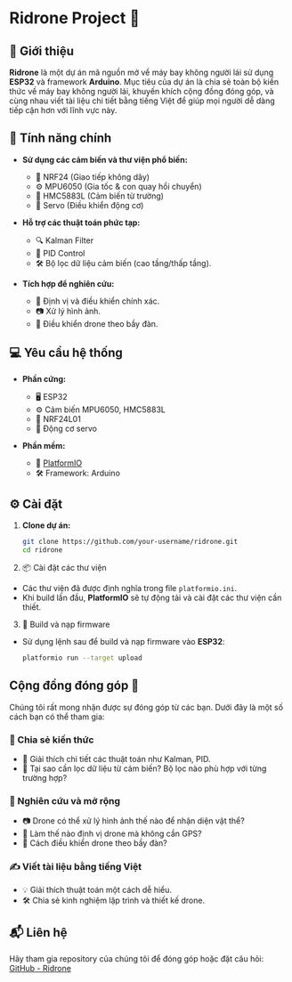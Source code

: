 # Ridrone Project 🚁  

## 🚀 Giới thiệu  
**Ridrone** là một dự án mã nguồn mở về máy bay không người lái sử dụng **ESP32** và framework **Arduino**. Mục tiêu của dự án là chia sẻ toàn bộ kiến thức về máy bay không người lái, khuyến khích cộng đồng đóng góp, và cùng nhau viết tài liệu chi tiết bằng tiếng Việt để giúp mọi người dễ dàng tiếp cận hơn với lĩnh vực này.

## 🌟 Tính năng chính  
- **Sử dụng các cảm biến và thư viện phổ biến:**  
  - 📡 NRF24 (Giao tiếp không dây)  
  - ⚙️ MPU6050 (Gia tốc & con quay hồi chuyển)  
  - 🧭 HMC5883L (Cảm biến từ trường)  
  - 🔧 Servo (Điều khiển động cơ)  

- **Hỗ trợ các thuật toán phức tạp:**  
  - 🔍 Kalman Filter  
  - 🎯 PID Control  
  - 🛠️ Bộ lọc dữ liệu cảm biến (cao tầng/thấp tầng).  

- **Tích hợp để nghiên cứu:**  
  - 📍 Định vị và điều khiển chính xác.  
  - 📷 Xử lý hình ảnh.  
  - 🐝 Điều khiển drone theo bầy đàn.

## 💻 Yêu cầu hệ thống  
- **Phần cứng:**  
  - 🖥️ ESP32  
  - ⚙️ Cảm biến MPU6050, HMC5883L  
  - 📡 NRF24L01  
  - 🔧 Động cơ servo  

- **Phần mềm:**  
  - 🔗 [PlatformIO](https://platformio.org/)  
  - 🛠️ Framework: Arduino  

## ⚙️ Cài đặt  
1. **Clone dự án:**  
   ```bash
   git clone https://github.com/your-username/ridrone.git
   cd ridrone
   ```
2. 📦 Cài đặt các thư viện  
- Các thư viện đã được định nghĩa trong file `platformio.ini`.  
- Khi build lần đầu, **PlatformIO** sẽ tự động tải và cài đặt các thư viện cần thiết.  

3. 🔧 Build và nạp firmware  
- Sử dụng lệnh sau để build và nạp firmware vào **ESP32**:  
  ```bash
  platformio run --target upload
  ```
## Cộng đồng đóng góp 🌟  
Chúng tôi rất mong nhận được sự đóng góp từ các bạn. Dưới đây là một số cách bạn có thể tham gia:  

### 📘 Chia sẻ kiến thức  
- 🧠 Giải thích chi tiết các thuật toán như Kalman, PID.  
- 🎯 Tại sao cần lọc dữ liệu từ cảm biến? Bộ lọc nào phù hợp với từng trường hợp?  

### 🔬 Nghiên cứu và mở rộng  
- 📷 Drone có thể xử lý hình ảnh thế nào để nhận diện vật thể?  
- 📡 Làm thế nào định vị drone mà không cần GPS?  
- 🐝 Cách điều khiển drone theo bầy đàn?  

### ✍️ Viết tài liệu bằng tiếng Việt  
- 💡 Giải thích thuật toán một cách dễ hiểu.  
- 🛠️ Chia sẻ kinh nghiệm lập trình và thiết kế drone.  

## 📬 Liên hệ  
Hãy tham gia repository của chúng tôi để đóng góp hoặc đặt câu hỏi:  
[GitHub - Ridrone](https://github.com/SonRiGard/RiDrone)